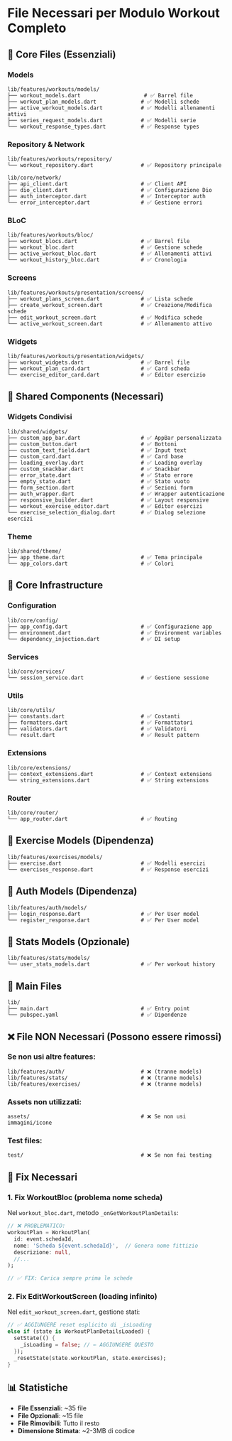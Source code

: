 # File Necessari per Modulo Workout Completo

## 🎯 Core Files (Essenziali)

### Models
```
lib/features/workouts/models/
├── workout_models.dart                    # ✅ Barrel file
├── workout_plan_models.dart              # ✅ Modelli schede
├── active_workout_models.dart            # ✅ Modelli allenamenti attivi
├── series_request_models.dart            # ✅ Modelli serie
└── workout_response_types.dart           # ✅ Response types
```

### Repository & Network
```
lib/features/workouts/repository/
└── workout_repository.dart               # ✅ Repository principale

lib/core/network/
├── api_client.dart                       # ✅ Client API
├── dio_client.dart                       # ✅ Configurazione Dio
├── auth_interceptor.dart                 # ✅ Interceptor auth
└── error_interceptor.dart                # ✅ Gestione errori
```

### BLoC
```
lib/features/workouts/bloc/
├── workout_blocs.dart                    # ✅ Barrel file
├── workout_bloc.dart                     # ✅ Gestione schede
├── active_workout_bloc.dart              # ✅ Allenamenti attivi
└── workout_history_bloc.dart             # ✅ Cronologia
```

### Screens
```
lib/features/workouts/presentation/screens/
├── workout_plans_screen.dart             # ✅ Lista schede
├── create_workout_screen.dart            # ✅ Creazione/Modifica schede
├── edit_workout_screen.dart              # ✅ Modifica schede
└── active_workout_screen.dart            # ✅ Allenamento attivo
```

### Widgets
```
lib/features/workouts/presentation/widgets/
├── workout_widgets.dart                  # ✅ Barrel file
├── workout_plan_card.dart                # ✅ Card scheda
└── exercise_editor_card.dart             # ✅ Editor esercizio
```

## 🎯 Shared Components (Necessari)

### Widgets Condivisi
```
lib/shared/widgets/
├── custom_app_bar.dart                   # ✅ AppBar personalizzata
├── custom_button.dart                    # ✅ Bottoni
├── custom_text_field.dart                # ✅ Input text
├── custom_card.dart                      # ✅ Card base
├── loading_overlay.dart                  # ✅ Loading overlay
├── custom_snackbar.dart                  # ✅ Snackbar
├── error_state.dart                      # ✅ Stato errore
├── empty_state.dart                      # ✅ Stato vuoto
├── form_section.dart                     # ✅ Sezioni form
├── auth_wrapper.dart                     # ✅ Wrapper autenticazione
├── responsive_builder.dart               # ✅ Layout responsive
├── workout_exercise_editor.dart          # ✅ Editor esercizi
└── exercise_selection_dialog.dart        # ✅ Dialog selezione esercizi
```

### Theme
```
lib/shared/theme/
├── app_theme.dart                        # ✅ Tema principale
└── app_colors.dart                       # ✅ Colori
```

## 🎯 Core Infrastructure

### Configuration
```
lib/core/config/
├── app_config.dart                       # ✅ Configurazione app
├── environment.dart                      # ✅ Environment variables
└── dependency_injection.dart             # ✅ DI setup
```

### Services
```
lib/core/services/
└── session_service.dart                  # ✅ Gestione sessione
```

### Utils
```
lib/core/utils/
├── constants.dart                        # ✅ Costanti
├── formatters.dart                       # ✅ Formattatori
├── validators.dart                       # ✅ Validatori
└── result.dart                           # ✅ Result pattern
```

### Extensions
```
lib/core/extensions/
├── context_extensions.dart               # ✅ Context extensions
└── string_extensions.dart                # ✅ String extensions
```

### Router
```
lib/core/router/
└── app_router.dart                       # ✅ Routing
```

## 🎯 Exercise Models (Dipendenza)

```
lib/features/exercises/models/
├── exercise.dart                         # ✅ Modelli esercizi
└── exercises_response.dart               # ✅ Response esercizi
```

## 🎯 Auth Models (Dipendenza)

```
lib/features/auth/models/
├── login_response.dart                   # ✅ Per User model
└── register_response.dart                # ✅ Per User model
```

## 🎯 Stats Models (Opzionale)

```
lib/features/stats/models/
└── user_stats_models.dart                # ✅ Per workout history
```

## 🎯 Main Files

```
lib/
├── main.dart                             # ✅ Entry point
└── pubspec.yaml                          # ✅ Dipendenze
```

## ❌ File NON Necessari (Possono essere rimossi)

### Se non usi altre features:
```
lib/features/auth/                        # ❌ (tranne models)
lib/features/stats/                       # ❌ (tranne models)
lib/features/exercises/                   # ❌ (tranne models)
```

### Assets non utilizzati:
```
assets/                                   # ❌ Se non usi immagini/icone
```

### Test files:
```
test/                                     # ❌ Se non fai testing
```

## 🔧 Fix Necessari

### 1. Fix WorkoutBloc (problema nome scheda)
Nel `workout_bloc.dart`, metodo `_onGetWorkoutPlanDetails`:

```dart
// ❌ PROBLEMATICO:
workoutPlan = WorkoutPlan(
  id: event.schedaId,
  nome: 'Scheda ${event.schedaId}',  // Genera nome fittizio
  descrizione: null,
  //...
);

// ✅ FIX: Carica sempre prima le schede
```

### 2. Fix EditWorkoutScreen (loading infinito)
Nel `edit_workout_screen.dart`, gestione stati:

```dart
// ✅ AGGIUNGERE reset esplicito di _isLoading
else if (state is WorkoutPlanDetailsLoaded) {
  setState(() {
    _isLoading = false; // ← AGGIUNGERE QUESTO
  });
  _resetState(state.workoutPlan, state.exercises);
}
```

## 📊 Statistiche

- **File Essenziali**: ~35 file
- **File Opzionali**: ~15 file  
- **File Rimovibili**: Tutto il resto
- **Dimensione Stimata**: ~2-3MB di codice